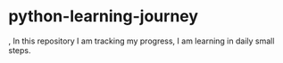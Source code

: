 # python-learning-journey
, In this repository I am tracking my progress, I am learning in daily small steps.
